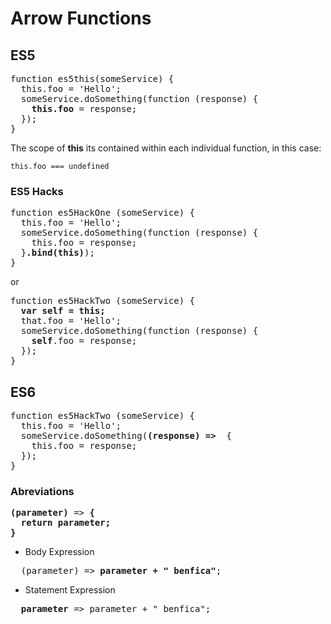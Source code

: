 # Arrow Functions

## ES5
<pre>
function es5this(someService) {
  this.foo = 'Hello';
  someService.doSomething(function (response) {
    <b>this.foo</b> = response;
  });
}
</pre>

The scope of **this** its contained within each individual function, in this case:

`this.foo === undefined`

### ES5 Hacks
<pre>
function es5HackOne (someService) {
  this.foo = 'Hello';
  someService.doSomething(function (response) {
    this.foo = response;
  }<b>.bind(this)</b>);
}
</pre>

or

<pre>
function es5HackTwo (someService) {
  <b>var self = this;</b>
  that.foo = 'Hello';
  someService.doSomething(function (response) {
    <b>self</b>.foo = response;
  });
}
</pre>

## ES6

<pre>
function es5HackTwo (someService) {
  this.foo = 'Hello';
  someService.doSomething(<b>(response) =></b>  {
    this.foo = response;
  });
}
</pre>

### Abreviations

<pre>
<b>(parameter)</b> => <b>{
  return parameter;
}</b>
</pre>

- Body Expression
<pre>
  (parameter) => <b>parameter + " benfica"</b>;
</pre>

- Statement Expression
<pre>
  <b>parameter</b> => parameter + " benfica";
</pre>
